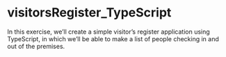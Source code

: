# visitorsRegister_TypeScript

In this exercise, we’ll create a simple visitor’s register application using TypeScript, in which we’ll be able to make a list of people checking in and out of the premises.

